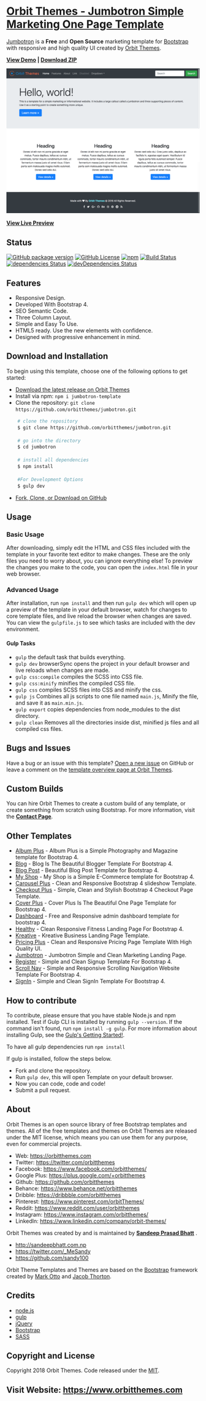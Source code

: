 # [Orbit Themes - Jumbotron Simple Marketing One Page Template](https://orbitthemes.com/preview/jumbotron/)

[Jumbotron](https://orbitthemes.com/downloads/jumbotron/) is a **Free** and **Open Source** marketing template for [Bootstrap](https://getbootstrap.com/) with responsive and high quality UI created by [Orbit Themes](https://orbitthemes.com/).


<strong><a href="https://orbitthemes.com/preview/jumbotron/">View Demo</a> | <a href="https://github.com/orbitthemes/jumbotron/archive/master.zip">Download ZIP</a></strong>

[![Jumbotron Page Template Preview](https://raw.githubusercontent.com/orbitthemes/Orbit-Themes/master/assets/jumbotron.png)](https://orbitthemes.com/preview/jumbotron/)


**[View Live Preview](https://orbitthemes.com/preview/jumbotron/)**

## Status
[![GitHub package version](https://img.shields.io/github/package-json/v/badges/shields.svg)](https://github.com/orbitthemes/jumbotron)
[![GitHub License](https://img.shields.io/badge/license-MIT-blue.svg)](https://raw.githubusercontent.com/orbitthemes/jumbotron/master/LICENSE)
[![npm](https://img.shields.io/npm/v/npm.svg)](https://www.npmjs.com/package/jumbotron-template)
[![Build Status](https://travis-ci.org/orbitthemes/jumbotron.svg?branch=master)](https://travis-ci.org/orbitthemes/jumbotron)
[![dependencies Status](https://david-dm.org/orbitthemes/jumbotron/status.svg)](https://david-dm.org/orbitthemes/jumbotron)
[![devDependencies Status](https://david-dm.org/orbitthemes/jumbotron/dev-status.svg)](https://david-dm.org/orbitthemes/jumbotron?type=dev)

## Features

- Responsive Design.
- Developed With Bootstrap 4.
- SEO Semantic Code.
- Three Column Layout.
- Simple and Easy To Use.
- HTML5 ready. Use the new elements with confidence.
- Designed with progressive enhancement in mind.

## Download and Installation

To begin using this template, choose one of the following options to get started:
* [Download the latest release on Orbit Themes](https://orbitthemes.com/downloads/jumbotron/)
* Install via npm: `npm i jumbotron-template`
* Clone the repository: `git clone https://github.com/orbitthemes/jumbotron.git`
```sh
    # clone the repository
    $ git clone https://github.com/orbitthemes/jumbotron.git

    # go into the directory
    $ cd jumbotron

    # install all dependencies
    $ npm install

    #For Development Options
    $ gulp dev
```

* [Fork, Clone, or Download on GitHub](https://github.com/orbitthemes/jumbotron)

## Usage


### Basic Usage

After downloading, simply edit the HTML and CSS files included with the template in your favorite text editor to make changes. These are the only files you need to worry about, you can ignore everything else! To preview the changes you make to the code, you can open the `index.html` file in your web browser.

### Advanced Usage

After installation, run `npm install` and then run `gulp dev` which will open up a preview of the template in your default browser, watch for changes to core template files, and live reload the browser when changes are saved. You can view the `gulpfile.js` to see which tasks are included with the dev environment.

#### Gulp Tasks

- `gulp` the default task that builds everything.
- `gulp dev` browserSync opens the project in your default browser and live reloads when changes are made.
- `gulp css:compile` compiles the SCSS into CSS file.
- `gulp css:minify` minifies the compiled CSS file.
- `gulp css` compiles SCSS files into CSS and minify the css.
- `gulp js` Combines all js scripts to one file named `main.js`, Minify the file, and save it as `main.min.js`.
- `gulp export` copies dependencies from node_modules to the dist directory.
- `gulp clean` Removes all the directories inside dist, minified js files and all compiled css files.

## Bugs and Issues

Have a bug or an issue with this template? [Open a new issue](https://github.com/orbitthemes/jumbotron/issues) on GitHub or leave a comment on the [template overview page at Orbit Themes](https://orbitthemes.com/downloads/jumbotron/).

## Custom Builds

You can hire Orbit Themes to create a custom build of any template, or create something from scratch using Bootstrap. For more information, visit the **[Contact Page](https://orbitthemes.com/contact/)**.

## Other Templates

- [Album Plus](https://orbitthemes.com/downloads/album-plus) - Album Plus is a Simple Photography and Magazine template for Bootstrap 4.
- [Blog](https://orbitthemes.com/downloads/blog) - Blog Is The Beautiful Blogger Template For Bootstrap 4.
- [Blog Post](https://orbitthemes.com/downloads/blog-post) - Beautiful Blog Post Template for Bootstrap 4.
- [My Shop](https://orbitthemes.com/downloads/my-shop) - My Shop is a Simple E-Commerce template for Bootstrap 4.
- [Carousel Plus](https://orbitthemes.com/downloads/carousel-plus) - Clean and Responsive Bootstrap 4 slideshow Template.
- [Checkout Plus](https://orbitthemes.com/downloads/checkout-plus) - Simple, Clean and Stylish Bootstrap 4 Checkout Page Template.
- [Cover Plus](https://orbitthemes.com/downloads/cover-plus) - Cover Plus Is The Beautiful One Page Template for Bootstrap 4.
- [Dashboard](https://orbitthemes.com/downloads/dashboard) - Free and Responsive admin dashboard template for bootstrap 4.
- [Healthy](https://orbitthemes.com/downloads/healthy) - Clean Responsive Fitness Landing Page For Bootstrap 4.
- [Kreative](https://orbitthemes.com/downloads/kreative) - Kreative Business Landing Page Template.
- [Pricing Plus](https://orbitthemes.com/downloads/pricing-plus) - Clean and Responsive Pricing Page Template With High Quality UI.
- [Jumbotron](https://orbitthemes.com/downloads/jumbotron) - Jumbotron Simple and Clean Marketing Landing Page.
- [Register](https://orbitthemes.com/downloads/register) - Simple and Clean Signup Template For Bootstrap 4.
- [Scroll Nav](https://orbitthemes.com/downloads/scroll-nav) - Simple and Responsive Scrolling Navigation Website Template For Bootstrap 4.
- [SignIn](https://orbitthemes.com/downloads/signin) - Simple and Clean SignIn Template For Bootstrap 4.

<!-- ## Useful Links -->
<!-- OrbitThemes Blog Post Links Related To the Template. -->

## How to contribute

To contribute, please ensure that you have stable Node.js and npm installed.
Test if Gulp CLI is installed by running `gulp --version`. If the command isn't found, run `npm install -g gulp`. For more information about installing Gulp, see the [Gulp's Getting Started!](https://gulpjs.org/getting-started).

To have all gulp dependencies run `npm install`

If gulp is installed, follow the steps below.

* Fork and clone the repository.
* Run `gulp dev`, this will open Template on your default browser.
* Now you can code, code and code!
* Submit a pull request.

## About

Orbit Themes is an open source library of free Bootstrap templates and themes. All of the free templates and themes on Orbit Themes are released under the MIT license, which means you can use them for any purpose, even for commercial projects.

* Web: https://orbitthemes.com
* Twitter: https://twitter.com/orbitthemes
* Facebook: https://www.facebook.com/orbitthemes/
* Google Plus: https://plus.google.com/+orbitthemes
* Github: https://github.com/orbitthemes
* Behance: https://www.behance.net/orbitthemes
* Dribble: https://dribbble.com/orbitthemes
* Pinterest: https://www.pinterest.com/orbitThemes/
* Reddit: https://www.reddit.com/user/orbitthemes
* Instagram: https://www.instagram.com/orbitthemes/
* LinkedIn: https://www.linkedin.com/company/orbit-themes/

Orbit Themes was created by and is maintained by **[Sandeep Prasad Bhatt](http://sandeepbhatt.com.np/)** .

* http://sandeepbhatt.com.np
* https://twitter.com/_MeSandy
* https://github.com/sandy100

Orbit Theme Templates and Themes are based on the [Bootstrap](http://getbootstrap.com/) framework created by [Mark Otto](https://twitter.com/mdo) and [Jacob Thorton](https://twitter.com/fat).


## Credits

* [node.js](http://nodejs.org/)
* [gulp](http://gulpjs.com/)
* [jQuery](http://jquery.com/)
* [Bootstrap](http://getbootstrap.com/)
* [SASS](https://sass-lang.com/)

## Copyright and License

Copyright 2018 Orbit Themes. Code released under the [MIT](https://raw.githubusercontent.com/orbitthemes/jumbotron/master/LICENSE).

## Visit Website: https://www.orbitthemes.com
